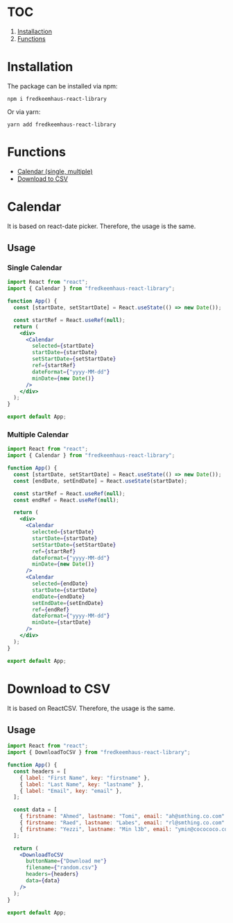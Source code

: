 # TOC

1. [Installaction](#installation)
2. [Functions](#functions)

# Installation

The package can be installed via npm:

```
npm i fredkeemhaus-react-library
```

Or via yarn:

```
yarn add fredkeemhaus-react-library
```

# Functions

- [Calendar (single, multiple)](#calendar)
- [Download to CSV](#download-to-csv)

# Calendar

It is based on react-date picker. Therefore, the usage is the same.

## Usage

### Single Calendar

```jsx
import React from "react";
import { Calendar } from "fredkeemhaus-react-library";

function App() {
  const [startDate, setStartDate] = React.useState(() => new Date());

  const startRef = React.useRef(null);
  return (
    <div>
      <Calendar
        selected={startDate}
        startDate={startDate}
        setStartDate={setStartDate}
        ref={startRef}
        dateFormat={"yyyy-MM-dd"}
        minDate={new Date()}
      />
    </div>
  );
}

export default App;
```

### Multiple Calendar

```jsx
import React from "react";
import { Calendar } from "fredkeemhaus-react-library";

function App() {
  const [startDate, setStartDate] = React.useState(() => new Date());
  const [endDate, setEndDate] = React.useState(startDate);

  const startRef = React.useRef(null);
  const endRef = React.useRef(null);

  return (
    <div>
      <Calendar
        selected={startDate}
        startDate={startDate}
        setStartDate={setStartDate}
        ref={startRef}
        dateFormat={"yyyy-MM-dd"}
        minDate={new Date()}
      />
      <Calendar
        selected={endDate}
        startDate={startDate}
        endDate={endDate}
        setEndDate={setEndDate}
        ref={endRef}
        dateFormat={"yyyy-MM-dd"}
        minDate={startDate}
      />
    </div>
  );
}

export default App;
```

# Download to CSV

It is based on ReactCSV. Therefore, the usage is the same.

## Usage

```jsx
import React from "react";
import { DownloadToCSV } from "fredkeemhaus-react-library";

function App() {
  const headers = [
    { label: "First Name", key: "firstname" },
    { label: "Last Name", key: "lastname" },
    { label: "Email", key: "email" },
  ];

  const data = [
    { firstname: "Ahmed", lastname: "Tomi", email: "ah@smthing.co.com" },
    { firstname: "Raed", lastname: "Labes", email: "rl@smthing.co.com" },
    { firstname: "Yezzi", lastname: "Min l3b", email: "ymin@cocococo.com" },
  ];

  return (
    <DownloadToCSV
      buttonName={"Download me"}
      filename={"random.csv"}
      headers={headers}
      data={data}
    />
  );
}

export default App;
```
